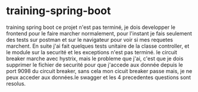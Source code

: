 # training-spring-boot
training spring boot 
ce projet n'est pas terminé, je dois developper le frontend pour le faire marcher normalement, pour l'instant je fais seulement des tests sur postman et sur le navigateur 
pour voir si mes requetes marchent.
En suite j'ai fait quelques tests unitaire de la classe controller, et le module sur la securité et les exceptions n'est pas terminé.
le circuit breaker marche avec hystrix, mais le probleme que j'ai, c'est que je dois supprimer le fichier de securité pour que j'accede aux donnée depuis le port 9098 du circuit breaker, sans cela mon cicuit breaker passe mais, je ne peux acceder aux données.le swagger et les 4 precedentes questions sont resolus.
